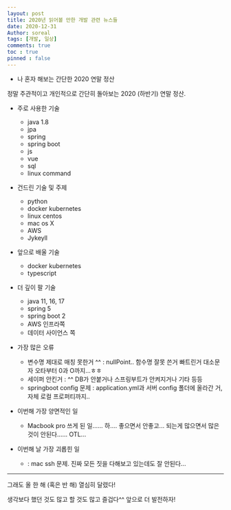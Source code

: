 ```yaml
---
layout: post
title: 2020년 읽어볼 만한 개발 관련 뉴스들
date: 2020-12-31
Author: soreal
tags: [개발, 일상]
comments: true
toc : true
pinned : false
---
```



- 나 혼자 해보는 간단한 2020 연말 정산

정말 주관적이고 개인적으로 간단히 돌아보는 2020 (하반기) 연말 정산.

- 주로 사용한 기술
    - java 1.8
    - jpa
    - spring
    - spring boot
    - js
    - vue
    - sql
    - linux command

- 건드린 기술 및 주제
  - python
  - docker kubernetes
  - linux centos
  - mac os X
  - AWS
  - Jykeyll

- 앞으로 배울 기술
  - docker kubernetes
  - typescript

- 더 깊이 팔 기술
  - java 11, 16, 17 
  - spring 5
  - spring boot 2
  - AWS 인프라쪽
  - 데이터 사이언스 쪽


- 가장 많은 오류 
  - 변수명 제대로 매칭 못한거 ^^ : nullPoint.. 함수명 잘못 쓴거 빠트린거 대소문자 오타부터 0과 O까지...ㅎㅎ
  - 세이퍼 안킨거 : ^^ DB가 안붙거나 스프링부트가 안켜지거나 기타 등등
  - springboot config 문제 : application.yml과 서버 config 폴더에 올라간 거, 자체 로컬 프로퍼티까지..


- 이번해 가장 양면적인 일
  - Macbook pro 쓰게 된 일...... 하.... 좋으면서 안좋고... 되는게 많으면서 많은 것이 안된다...... OTL...


- 이번해 날 가장 괴롭힌 일
  - : mac ssh 문제. 진짜 모든 짓을 다해보고 있는데도 잘 안된다...


* * *

그래도 올 한 해 (혹은 반 해) 열심히 달렸다!

생각보다 했던 것도 많고 할 것도 많고 즐겁다^^ 앞으로 더 발전하자!